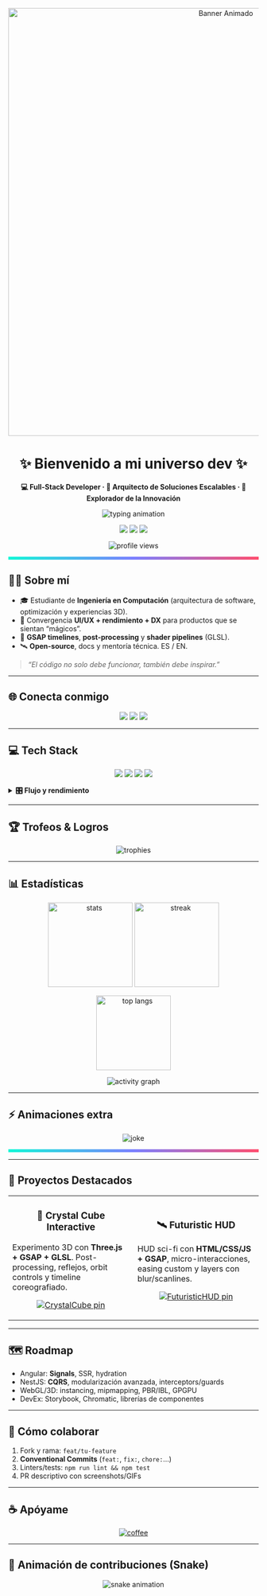 <!-- Banner principal (usa un GIF propio del repo para evitar caídas) -->
<p align="center">
  <img src="IMG/IMG_1362.gif" alt="Banner Animado" width="860"/>
</p>

<h1 align="center">✨ Bienvenido a mi universo dev ✨</h1>

<p align="center">
  <b>💻 Full-Stack Developer · 🚀 Arquitecto de Soluciones Escalables · 🌌 Explorador de la Innovación</b>
</p>

<!-- Typing effect (servidor estable) -->
<p align="center">
  <img
    src="https://readme-typing-svg.demolab.com?font=Fira+Code&weight=700&size=22&pause=1200&center=true&vCenter=true&width=900&lines=Interfaces+3D+con+Three.js%2C+GSAP+y+GLSL;Backends+robustos+con+Node%2C+NestJS+y+MySQL;Arquitecturas+escalables+y+DX+cuidadosa;Aprendizaje+constante+y+Open+Source"
    alt="typing animation"
/>
</p>

<!-- Badges rápidos -->
<p align="center">
  <img src="https://img.shields.io/badge/Focus-NestJS%20%7C%20Angular%20%7C%20Three.js-12F7D7?style=for-the-badge"/>
  <img src="https://img.shields.io/badge/Role-Full%20Stack-7A7FFF?style=for-the-badge"/>
  <img src="https://img.shields.io/badge/Open%20Source-Lover-FF4D6D?style=for-the-badge"/>
</p>

<!-- Contador de visitas (estable) -->
<p align="center">
  <img src="https://visitcount.itsvg.in/api?id=1inmortal&label=Profile%20Views&icon=3&color=12" alt="profile views"/>
</p>

<!-- Divisor 100% confiable (SVG inline, sin depender de hosts externos) -->
<p align="center">
  <img alt="divider" width="100%" height="6"
       src="data:image/svg+xml;utf8,
       <svg xmlns='http://www.w3.org/2000/svg' viewBox='0 0 1200 6' preserveAspectRatio='none'>
         <defs>
           <linearGradient id='g' x1='0' x2='1'>
             <stop offset='0%' stop-color='%2312F7D7'/>
             <stop offset='50%' stop-color='%237A7FFF'/>
             <stop offset='100%' stop-color='%23FF4D6D'/>
           </linearGradient>
         </defs>
         <rect width='1200' height='6' fill='url(%23g)'/>
       </svg>"/>
</p>

## 👨‍🚀 Sobre mí
- 🎓 Estudiante de **Ingeniería en Computación** (arquitectura de software, optimización y experiencias 3D).
- 🧠 Convergencia **UI/UX + rendimiento + DX** para productos que se sientan “mágicos”.
- 🧩 **GSAP timelines**, **post-processing** y **shader pipelines** (GLSL).
- 🛰️ **Open-source**, docs y mentoría técnica. ES / EN.

> _“El código no solo debe funcionar, también debe inspirar.”_

---

## 🌐 Conecta conmigo
<p align="center">
  <a href="https://github.com/1inmortal"><img src="https://img.shields.io/badge/GitHub-181717?style=for-the-badge&logo=github&logoColor=white"/></a>
  <a href="https://codepen.io/INM0RTAl"><img src="https://img.shields.io/badge/CodePen-000000?style=for-the-badge&logo=codepen&logoColor=white"/></a>
  <a href="https://buymeacoffee.com/inmortal"><img src="https://img.shields.io/badge/Buy%20Me%20a%20Coffee-FFDD00?style=for-the-badge&logo=buy-me-a-coffee&logoColor=000"/></a>
</p>

---

## 💻 Tech Stack
<p align="center">
  <!-- Lenguajes -->
  <img src="https://skillicons.dev/icons?i=cpp,js,ts,py,php" />
  <!-- Frontend -->
  <img src="https://skillicons.dev/icons?i=html,css,bootstrap,angular,threejs" />
  <!-- Backend -->
  <img src="https://skillicons.dev/icons?i=nodejs,nestjs,express,mysql" />
  <!-- Herramientas -->
  <img src="https://skillicons.dev/icons?i=git,github,vscode,powershell,figma,blender,ps,docker" />
</p>

<details>
<summary><b>🎛️ Flujo y rendimiento</b></summary>

- CI/CD: GitHub Actions · **Conventional Commits**
- Calidad: ESLint · Prettier · Husky · lint-staged
- Bundlers: Vite · Webpack · code-splitting · lazy imports
- Testing: Jest · Vitest · Playwright (E2E)
- Monorepos: Nx · Turborepo
</details>

---

## 🏆 Trofeos & Logros
<p align="center">
  <img src="https://github-profile-trophy.vercel.app/?username=1inmortal&theme=tokyonight&no-frame=true&margin-w=10&margin-h=10" alt="trophies"/>
</p>

---

## 📊 Estadísticas
<p align="center">
  <img height="170" src="https://github-readme-stats.vercel.app/api?username=1inmortal&show_icons=true&include_all_commits=true&count_private=true&theme=radical&hide_border=true" alt="stats"/>
  <img height="170" src="https://streak-stats.demolab.com?user=1inmortal&theme=radical&hide_border=true" alt="streak"/>
</p>

<p align="center">
  <img height="150" src="https://github-readme-stats.vercel.app/api/top-langs/?username=1inmortal&layout=compact&theme=radical&hide_border=true" alt="top langs"/>
</p>

<!-- Activity Graph (endpoints modernos con fallback) -->
<p align="center">
  <img src="https://github-readme-activity-graph.vercel.app/graph?username=1inmortal&theme=tokyo-night&hide_border=true&radius=8" alt="activity graph"/>
</p>

---

## ⚡ Animaciones extra
<p align="center">
  <!-- Chiste/quote dinámico en SVG (seguro) -->
  <img src="https://readme-jokes.vercel.app/api?hideBorder&theme=tokyonight" alt="joke"/>
</p>

<!-- Divisor SVG inline otra vez (sin hosts externos) -->
<p align="center">
  <img alt="divider" width="100%" height="6"
       src="data:image/svg+xml;utf8,
       <svg xmlns='http://www.w3.org/2000/svg' viewBox='0 0 1200 6' preserveAspectRatio='none'>
         <defs><linearGradient id='g' x1='0' x2='1'>
           <stop offset='0%' stop-color='%2312F7D7'/><stop offset='50%' stop-color='%237A7FFF'/><stop offset='100%' stop-color='%23FF4D6D'/>
         </linearGradient></defs><rect width='1200' height='6' fill='url(%23g)'/>
       </svg>"/>
</p>

---

## 🚀 Proyectos Destacados
<table align="center">
<tr>
<td width="50%">
  <h3 align="center">🌌 Crystal Cube Interactive</h3>
  <p>Experimento 3D con <b>Three.js + GSAP + GLSL</b>. Post-processing, reflejos, orbit controls y timeline coreografiado.</p>
  <p align="center">
    <a href="https://github.com/1inmortal/CrystalCube">
      <img src="https://github-readme-stats.vercel.app/api/pin/?username=1inmortal&repo=CrystalCube&theme=tokyonight&hide_border=true" alt="CrystalCube pin"/>
    </a>
  </p>
</td>
<td width="50%">
  <h3 align="center">🛰️ Futuristic HUD</h3>
  <p>HUD sci-fi con <b>HTML/CSS/JS + GSAP</b>, micro-interacciones, easing custom y layers con blur/scanlines.</p>
  <p align="center">
    <a href="https://github.com/1inmortal/FuturisticHUD">
      <img src="https://github-readme-stats.vercel.app/api/pin/?username=1inmortal&repo=FuturisticHUD&theme=tokyonight&hide_border=true" alt="FuturisticHUD pin"/>
    </a>
  </p>
</td>
</tr>
</table>

---

## 🗺️ Roadmap
- Angular: **Signals**, SSR, hydration
- NestJS: **CQRS**, modularización avanzada, interceptors/guards
- WebGL/3D: instancing, mipmapping, PBR/IBL, GPGPU
- DevEx: Storybook, Chromatic, librerías de componentes

---

## 🤝 Cómo colaborar
1. Fork y rama: `feat/tu-feature`
2. **Conventional Commits** (`feat:`, `fix:`, `chore:`…)
3. Linters/tests: `npm run lint && npm test`
4. PR descriptivo con screenshots/GIFs

---

## ☕ Apóyame
<p align="center">
  <a href="https://buymeacoffee.com/inmortal">
    <img src="https://img.shields.io/badge/Buy%20me%20a%20coffee-FFDD00?style=for-the-badge&logo=buy-me-a-coffee&logoColor=000" alt="coffee"/>
  </a>
</p>

---

## 🐍 Animación de contribuciones (Snake)
<!-- Se genera vía GitHub Actions -->
<p align="center">
  <img src="https://raw.githubusercontent.com/1inmortal/1inmortal/output/snake.svg" alt="snake animation"/>
</p>